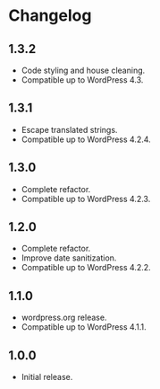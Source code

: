# Changelog

## 1.3.2
- Code styling and house cleaning.
- Compatible up to WordPress 4.3.

## 1.3.1
- Escape translated strings.
- Compatible up to WordPress 4.2.4.

## 1.3.0
- Complete refactor.
- Compatible up to WordPress 4.2.3.

## 1.2.0
- Complete refactor.
- Improve date sanitization.
- Compatible up to WordPress 4.2.2.

## 1.1.0
- wordpress.org release.
- Compatible up to WordPress 4.1.1.

## 1.0.0
- Initial release.
